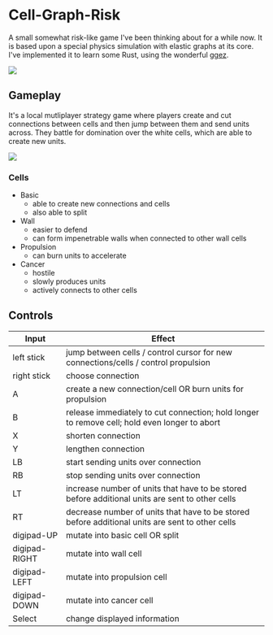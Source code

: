 # Cell-Graph-Risk
A small somewhat risk-like game I've been thinking about for a while now. It is based upon a special physics simulation with elastic graphs at its core. I've implemented it to learn some Rust, using the wonderful [ggez](https://github.com/ggez/ggez).

![](http://i.imgur.com/PbZaaaLh.gif)

## Gameplay
It's a local mutliplayer strategy game where players create and cut connections between cells and then jump between them and send units across. They battle for domination over the white cells, which are able to create new units.

![](https://media.giphy.com/media/hmjLQV57rYIVPXx89R/giphy.gif)

### Cells
- Basic
  - able to create new connections and cells
  - also able to split
- Wall
  - easier to defend
  - can form impenetrable walls when connected to other wall cells
- Propulsion
  - can burn units to accelerate
- Cancer
  - hostile
  - slowly produces units
  - actively connects to other cells

## Controls

|Input|Effect|
--- | ---
|left stick|   jump between cells / control cursor for new connections/cells / control propulsion|
|right stick|  choose connection|
|A| create a new connection/cell OR burn units for propulsion
|B| release immediately to cut connection; hold longer to remove cell; hold even longer to abort
|X| shorten connection
|Y| lengthen connection
|LB| start sending units over connection
|RB| stop sending units over connection
|LT| increase number of units that have to be stored before additional units are sent to other cells
|RT| decrease number of units that have to be stored before additional units are sent to other cells
|digipad-UP| mutate into basic cell OR split
|digipad-RIGHT| mutate into wall cell
|digipad-LEFT| mutate into propulsion cell
|digipad-DOWN| mutate into cancer cell
|Select| change displayed information
